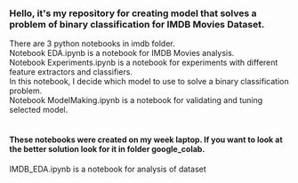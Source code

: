 <h3>Hello, it's my repository for creating model that solves a problem of binary classification for IMDB Movies Dataset.</h3>
There are 3 python notebooks in imdb folder.<br>
Notebook EDA.ipynb is a notebook for IMDB Movies analysis.<br>
Notebook Experiments.ipynb is a notebook for experiments with different feature extractors and classifiers.<br>
In this notebook, I decide which model to use to solve a binary classification problem.<br>
Notebook ModelMaking.ipynb is a notebook for validating and tuning selected model.<br>
<br>
<h4>These notebooks were created on my week laptop. If you want to look at the better solution look for it in folder google_colab.</h4>
IMDB_EDA.ipynb is a notebook for analysis of dataset<br>

